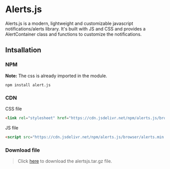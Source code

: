 # Alerts.js
Alerts.js is a modern, lightweight and customizable javascript notifications/alerts library. It's built with JS and CSS and provides a AlertContainer class and functions to customize the notifications.

## Intsallation

### NPM
**Note:** The css is already imported in the module.
```
npm install alert.js
```

### CDN
CSS file
```html
<link rel="stylesheet" href="https://cdn.jsdelivr.net/npm/alerts.js/browser/style.css" />
```

JS file
```html
<script src="https://cdn.jsdelivr.net/npm/alerts.js/browser/alerts.min.js"></script>
```

### Download file

> Click <a href="https://github.com/gustav-evensson/alerts.js/raw/main/src/alertsjs.tar.gz" download>here</a> to download the alertsjs.tar.gz file.
